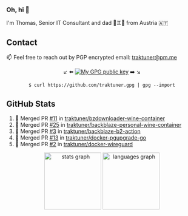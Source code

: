### Oh, hi 👋

I'm Thomas, Senior IT Consultant and dad 👶♊️👶 from Austria 🇦🇹

<!--
**traktuner/traktuner** is a ✨ _special_ ✨ repository because its `README.md` (this file) appears on your GitHub profile.

Here are some ideas to get you started:

- 🔭 I’m currently working on ...
- 🌱 I’m currently learning ...
- 👯 I’m looking to collaborate on ...
- 🤔 I’m looking for help with ...
- 💬 Ask me about ...
- 📫 How to reach me: ...
- 😄 Pronouns: ...
- ⚡ Fun fact: ...
-->

## Contact
📫 Feel free to reach out by PGP encrypted email:
traktuner@pm.me

<div align="center" markdown="1">

↙️ ⬅️ [![My GPG public key](https://img.shields.io/badge/PGP%20public%20key-6D4AFF?style=for-the-badge)](https://github.com/traktuner.gpg) ➡️ ↘️

```shell
$ curl https://github.com/traktuner.gpg | gpg --import
```

</div>

## GitHub Stats
<!--START_SECTION:activity-->
1. 🎉 Merged PR [#11](https://github.com/traktuner/bzdownloader-wine-container/pull/11) in [traktuner/bzdownloader-wine-container](https://github.com/traktuner/bzdownloader-wine-container)
2. 🎉 Merged PR [#25](https://github.com/traktuner/backblaze-personal-wine-container/pull/25) in [traktuner/backblaze-personal-wine-container](https://github.com/traktuner/backblaze-personal-wine-container)
3. 🎉 Merged PR [#3](https://github.com/traktuner/backblaze-b2-action/pull/3) in [traktuner/backblaze-b2-action](https://github.com/traktuner/backblaze-b2-action)
4. 🎉 Merged PR [#13](https://github.com/traktuner/docker-pgupgrade-go/pull/13) in [traktuner/docker-pgupgrade-go](https://github.com/traktuner/docker-pgupgrade-go)
5. 🎉 Merged PR [#2](https://github.com/traktuner/docker-wireguard/pull/2) in [traktuner/docker-wireguard](https://github.com/traktuner/docker-wireguard)
<!--END_SECTION:activity-->

<div align="center">
  <img src="https://github-readme-stats.vercel.app/api?username=traktuner&hide_title=false&hide_rank=false&show_icons=true&include_all_commits=true&count_private=true&disable_animations=false&theme=dracula&locale=en&hide_border=false&order=1" height="150" alt="stats graph"  />
  <img src="https://github-readme-stats.vercel.app/api/top-langs?username=traktuner&locale=en&hide_title=false&layout=compact&card_width=320&langs_count=5&theme=dracula&hide_border=false&order=2" height="150" alt="languages graph"  />
</div>
